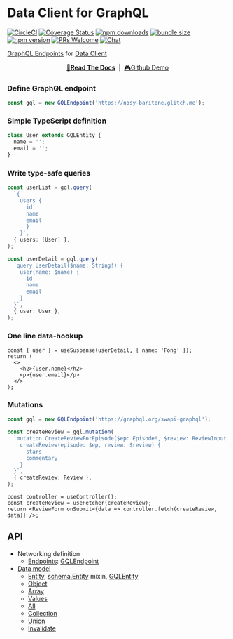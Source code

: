 # Data Client for GraphQL

[![CircleCI](https://circleci.com/gh/reactive/data-client/tree/master.svg?style=shield)](https://circleci.com/gh/reactive/data-client)
[![Coverage Status](https://img.shields.io/codecov/c/gh/reactive/data-client/master.svg?style=flat-square)](https://app.codecov.io/gh/reactive/data-client?branch=master)
[![npm downloads](https://img.shields.io/npm/dm/@data-client/graphql.svg?style=flat-square)](https://www.npmjs.com/package/@data-client/graphql)
[![bundle size](https://img.shields.io/bundlephobia/minzip/@data-client/graphql?style=flat-square)](https://bundlephobia.com/result?p=@data-client/graphql)
[![npm version](https://img.shields.io/npm/v/@data-client/graphql.svg?style=flat-square)](https://www.npmjs.com/package/@data-client/graphql)
[![PRs Welcome](https://img.shields.io/badge/PRs-welcome-brightgreen.svg?style=flat-square)](http://makeapullrequest.com)
[![Chat](https://img.shields.io/discord/768254430381735967.svg?style=flat-square&colorB=758ED3)](https://discord.gg/35nb8Mz)

[GraphQL Endpoints](https://dataclient.io/graphql) for [Data Client](https://dataclient.io)

<div align="center">

**[📖Read The Docs](https://dataclient.io/graphql)** &nbsp;|&nbsp; [🎮Github Demo](https://stackblitz.com/github/reactive/data-client/tree/master/examples/github-app?file=src%2Fresources%2FRepository.tsx)

</div>

### Define GraphQL endpoint

```typescript
const gql = new GQLEndpoint('https://nosy-baritone.glitch.me');
```

### Simple TypeScript definition

```typescript
class User extends GQLEntity {
  name = '';
  email = '';
}
```

### Write type-safe queries

```typescript
const userList = gql.query(
  `{
    users {
      id
      name
      email
      }
    }`,
  { users: [User] },
);

const userDetail = gql.query(
  `query UserDetail($name: String!) {
    user(name: $name) {
      id
      name
      email
    }
  }`,
  { user: User },
);
```

### One line data-hookup

```tsx
const { user } = useSuspense(userDetail, { name: 'Fong' });
return (
  <>
    <h2>{user.name}</h2>
    <p>{user.email}</p>
  </>
);
```

### Mutations

```ts
const gql = new GQLEndpoint('https://graphql.org/swapi-graphql');

const createReview = gql.mutation(
  `mutation CreateReviewForEpisode($ep: Episode!, $review: ReviewInput!) {
    createReview(episode: $ep, review: $review) {
      stars
      commentary
    }
  }`,
  { createReview: Review },
);
```

```tsx
const controller = useController();
const createReview = useFetcher(createReview);
return <ReviewForm onSubmit={data => controller.fetch(createReview, data)} />;
```

## API

- Networking definition
  - [Endpoints](https://dataclient.io/rest/api/Endpoint): [GQLEndpoint](https://dataclient.io/graphql/api/GQLEndpoint)
- [Data model](https://dataclient.io/docs/concepts/normalization)
  - [Entity](https://dataclient.io/rest/api/Entity), [schema.Entity](https://dataclient.io/rest/api/schema.Entity) mixin, [GQLEntity](https://dataclient.io/graphql/api/GQLEntity)
  - [Object](https://dataclient.io/rest/api/Object)
  - [Array](https://dataclient.io/rest/api/Array)
  - [Values](https://dataclient.io/rest/api/Values)
  - [All](https://dataclient.io/rest/api/All)
  - [Collection](https://dataclient.io/rest/api/Collection)
  - [Union](https://dataclient.io/rest/api/Union)
  - [Invalidate](https://dataclient.io/rest/api/Invalidate)